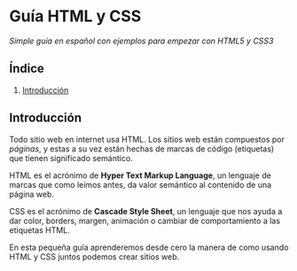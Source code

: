 # Guía HTML y CSS

*Simple guía en español con ejemplos para empezar con HTML5 y CSS3*

## <a name='INDEX'>Índice</a>

  1. [Introducción](#introduccion)

## <a name='introduccion'>Introducción</a>

Todo sitio web en internet usa HTML. Los sitios web están compuestos por *páginas*, y estas a su vez están hechas de marcas de código (etiquetas) que tienen significado semántico.

HTML es el acrónimo de **Hyper Text Markup Language**, un lenguaje de marcas que como leímos antes, da valor semántico al contenido de una página web.

CSS es el acrónimo de **Cascade Style Sheet**, un lenguaje que nos ayuda a dar color, borders, margen, animación o cambiar de comportamiento a las etiquetas HTML.

En esta pequeña guía aprenderemos desde cero la manera de como usando HTML y CSS juntos podemos crear sitios web.